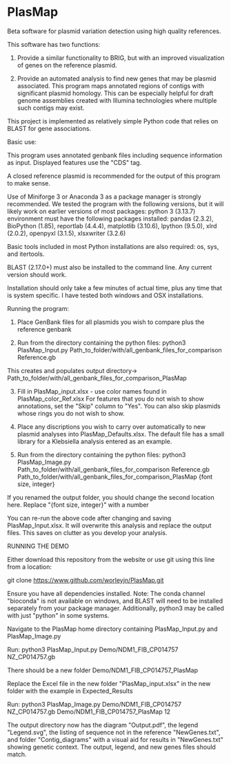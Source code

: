 # PlasMap
Beta software for plasmid variation detection using high quality references.

This software has two functions:
1) Provide a similar functionality to BRIG, but with an improved visualization of genes on the reference plasmid.

2) Provide an automated analysis to find new genes that may be plasmid associated. This program maps annotated regions of contigs with significant plasmid homology. This can be especially helpful for draft genome assemblies created with Illumina technologies where multiple such contigs may exist.

This project is implemented as relatively simple Python code that relies on BLAST for gene associations.

Basic use:

This program uses annotated genbank files including sequence information as input. Displayed features use the "CDS" tag.

A closed reference plasmid is recommended for the output of this program to make sense.

Use of Miniforge 3 or Anaconda 3 as a package manager is strongly recommended. We tested the program with the following versions, but it will likely work on earlier versions of most packages:
python 3 (3.13.7) environment must have the following packages installed:
pandas (2.3.2), BioPython (1.85), reportlab (4.4.4), matplotlib (3.10.6), Ipython (9.5.0), xlrd (2.0.2), openpyxl (3.1.5), xlsxwriter (3.2.6)

Basic tools included in most Python installations are also required: os, sys, and itertools.

BLAST (2.17.0+) must also be installed to the command line. Any current version should work.

Installation should only take a few minutes of actual time, plus any time that is system specific. I have tested both windows and OSX installations.

Running the program:

1) Place GenBank files for all plasmids you wish to compare plus the reference genbank

2) Run from the directory containing the python files: python3 PlasMap_Input.py Path_to_folder/with/all_genbank_files_for_comparison Reference.gb

This creates and populates output directory-> Path_to_folder/with/all_genbank_files_for_comparison_PlasMap

3) Fill in PlasMap_input.xlsx - use color names found in PlasMap_color_Ref.xlsx
For features that you do not wish to show annotations, set the "Skip" column to "Yes". You can also skip plasmids whose rings you do not wish to show.

4) Place any discriptions you wish to carry over automatically to new plasmid analyses into PlasMap_Defaults.xlsx. The default file has a small library for a Klebsiella analysis entered as an example.

5) Run from the directory containing the python files: python3 PlasMap_Image.py Path_to_folder/with/all_genbank_files_for_comparison Reference.gb Path_to_folder/with/all_genbank_files_for_comparison_PlasMap {font size, integer}

If you renamed the output folder, you should change the second location here. Replace "{font size, integer}" with a number

You can re-run the above code after changing and saving PlasMap_Input.xlsx. It will overwrite this analysis and replace the output files. This saves on clutter as you develop your analysis.


RUNNING THE DEMO

Either download this repository from the website or use git using this line from a location:

git clone https://www.github.com/worleyjn/PlasMap.git

Ensure you have all dependencies installed. Note: The conda channel "bioconda" is not available on windows, and BLAST will need to be installed separately from your package manager. Additionally, python3 may be called with just "python" in some systems.

Navigate to the PlasMap home directory containing PlasMap_Input.py and PlasMap_Image.py

Run: python3 PlasMap_Input.py Demo/NDM1_FIB_CP014757 NZ_CP014757.gb

There should be a new folder Demo/NDM1_FIB_CP014757_PlasMap

Replace the Excel file in the new folder "PlasMap_input.xlsx" in the new folder with the example in Expected_Results

Run: python3 PlasMap_Image.py Demo/NDM1_FIB_CP014757 NZ_CP014757.gb Demo/NDM1_FIB_CP014757_PlasMap 12

The output directory now has the diagram "Output.pdf", the legend "Legend.svg", the listing of sequence not in the reference "NewGenes.txt", and folder "Contig_diagrams" with a visual aid for results in "NewGenes.txt" showing genetic context. The output, legend, and new genes files should match.
